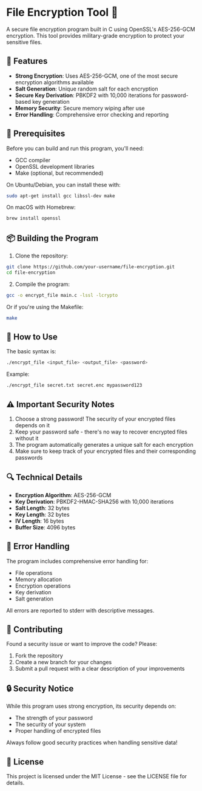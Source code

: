 # File Encryption Tool 🔐

A secure file encryption program built in C using OpenSSL's AES-256-GCM encryption. This tool provides military-grade encryption to protect your sensitive files.

## 🌟 Features

- **Strong Encryption**: Uses AES-256-GCM, one of the most secure encryption algorithms available
- **Salt Generation**: Unique random salt for each encryption
- **Secure Key Derivation**: PBKDF2 with 10,000 iterations for password-based key generation
- **Memory Security**: Secure memory wiping after use
- **Error Handling**: Comprehensive error checking and reporting

## 🚀 Prerequisites

Before you can build and run this program, you'll need:

- GCC compiler
- OpenSSL development libraries
- Make (optional, but recommended)

On Ubuntu/Debian, you can install these with:
```bash
sudo apt-get install gcc libssl-dev make
```

On macOS with Homebrew:
```bash
brew install openssl
```

## 📦 Building the Program

1. Clone the repository:
```bash
git clone https://github.com/your-username/file-encryption.git
cd file-encryption
```

2. Compile the program:
```bash
gcc -o encrypt_file main.c -lssl -lcrypto
```

Or if you're using the Makefile:
```bash
make
```

## 🔧 How to Use

The basic syntax is:
```bash
./encrypt_file <input_file> <output_file> <password>
```

Example:
```bash
./encrypt_file secret.txt secret.enc mypassword123
```

## ⚠️ Important Security Notes

1. Choose a strong password! The security of your encrypted files depends on it
2. Keep your password safe - there's no way to recover encrypted files without it
3. The program automatically generates a unique salt for each encryption
4. Make sure to keep track of your encrypted files and their corresponding passwords

## 🔍 Technical Details

- **Encryption Algorithm**: AES-256-GCM
- **Key Derivation**: PBKDF2-HMAC-SHA256 with 10,000 iterations
- **Salt Length**: 32 bytes
- **Key Length**: 32 bytes
- **IV Length**: 16 bytes
- **Buffer Size**: 4096 bytes

## 🐛 Error Handling

The program includes comprehensive error handling for:
- File operations
- Memory allocation
- Encryption operations
- Key derivation
- Salt generation

All errors are reported to stderr with descriptive messages.

## 🤝 Contributing

Found a security issue or want to improve the code? Please:
1. Fork the repository
2. Create a new branch for your changes
3. Submit a pull request with a clear description of your improvements

## 🔒 Security Notice

While this program uses strong encryption, its security depends on:
- The strength of your password
- The security of your system
- Proper handling of encrypted files

Always follow good security practices when handling sensitive data!

## 📝 License

This project is licensed under the MIT License - see the LICENSE file for details.

